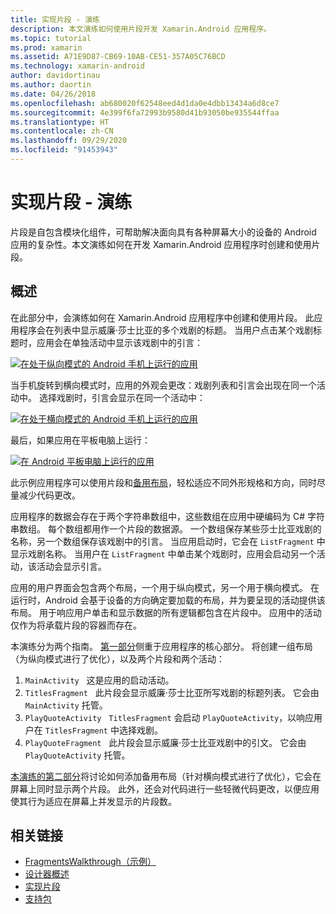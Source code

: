 ```yaml
---
title: 实现片段 - 演练
description: 本文演练如何使用片段开发 Xamarin.Android 应用程序。
ms.topic: tutorial
ms.prod: xamarin
ms.assetid: A71E9D87-CB69-10AB-CE51-357A05C76BCD
ms.technology: xamarin-android
author: davidortinau
ms.author: daortin
ms.date: 04/26/2018
ms.openlocfilehash: ab680020f62548eed4d1da0e4dbb13434a6d8ce7
ms.sourcegitcommit: 4e399f6fa72993b9580d41b93050be935544ffaa
ms.translationtype: HT
ms.contentlocale: zh-CN
ms.lasthandoff: 09/29/2020
ms.locfileid: "91453943"
---
```

# <a name="implementing-fragments---walkthrough"></a>实现片段 - 演练

片段是自包含模块化组件，可帮助解决面向具有各种屏幕大小的设备的 Android 应用的复杂性。本文演练如何在开发 Xamarin.Android 应用程序时创建和使用片段。

## <a name="overview"></a>概述

在此部分中，会演练如何在 Xamarin.Android 应用程序中创建和使用片段。 此应用程序会在列表中显示威廉·莎士比亚的多个戏剧的标题。 当用户点击某个戏剧标题时，应用会在单独活动中显示该戏剧中的引言：

[![在处于纵向模式的 Android 手机上运行的应用](./images/intro-screenshot-phone-sml.png)](./images/intro-screenshot-phone.png#lightbox)

当手机旋转到横向模式时，应用的外观会更改：戏剧列表和引言会出现在同一个活动中。 选择戏剧时，引言会显示在同一个活动中：

[![在处于横向模式的 Android 手机上运行的应用](./images/intro-screenshot-phone-land-sml.png)](./images/intro-screenshot-phone-land.png#lightbox)

最后，如果应用在平板电脑上运行：

[![在 Android 平板电脑上运行的应用](./images/intro-screenshot-tablet-sml.png)](./images/intro-screenshot-tablet.png#lightbox)

此示例应用程序可以使用片段和[备用布局](../../../app-fundamentals/resources-in-android/alternate-resources.md)，轻松适应不同外形规格和方向，同时尽量减少代码更改。

应用程序的数据会存在于两个字符串数组中，这些数组在应用中硬编码为 C# 字符串数组。 每个数组都用作一个片段的数据源。  一个数组保存某些莎士比亚戏剧的名称，另一个数组保存该戏剧中的引言。 当应用启动时，它会在 `ListFragment` 中显示戏剧名称。 当用户在 `ListFragment` 中单击某个戏剧时，应用会启动另一个活动，该活动会显示引言。

应用的用户界面会包含两个布局，一个用于纵向模式，另一个用于横向模式。 在运行时，Android 会基于设备的方向确定要加载的布局，并为要呈现的活动提供该布局。 用于响应用户单击和显示数据的所有逻辑都包含在片段中。 应用中的活动仅作为将承载片段的容器而存在。

本演练分为两个指南。 [第一部分](./walkthrough.md)侧重于应用程序的核心部分。 将创建一组布局（为纵向模式进行了优化），以及两个片段和两个活动：

1. `MainActivity` &nbsp; 这是应用的启动活动。
1. `TitlesFragment` &nbsp; 此片段会显示威廉·莎士比亚所写戏剧的标题列表。 它会由 `MainActivity` 托管。
1. `PlayQuoteActivity` &nbsp; `TitlesFragment` 会启动 `PlayQuoteActivity`，以响应用户在 `TitlesFragment` 中选择戏剧。
1. `PlayQuoteFragment` &nbsp; 此片段会显示威廉·莎士比亚戏剧中的引文。 它会由 `PlayQuoteActivity` 托管。

[本演练的第二部分](./walkthrough-landscape.md)将讨论如何添加备用布局（针对横向模式进行了优化），它会在屏幕上同时显示两个片段。 此外，还会对代码进行一些轻微代码更改，以便应用使其行为适应在屏幕上并发显示的片段数。

## <a name="related-links"></a>相关链接

- [FragmentsWalkthrough（示例）](/samples/xamarin/monodroid-samples/fragmentswalkthrough)
- [设计器概述](~/android/user-interface/android-designer/index.md)
- [实现片段](https://developer.android.com/guide/topics/fundamentals/fragments.html)
- [支持包](https://developer.android.com/sdk/compatibility-library.html)
